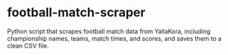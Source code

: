 # football-match-scraper
Python script that scrapes football match data from YallaKora, including championship names, teams, match times, and scores, and saves them to a clean CSV file.

